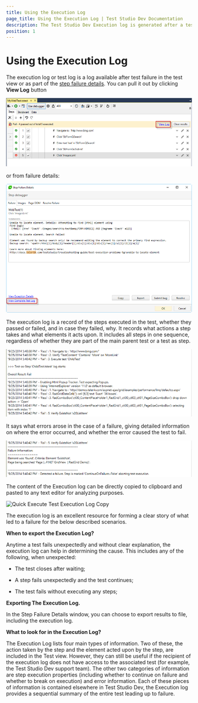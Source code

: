 ```yaml
---
title: Using the Execution Log
page_title: Using the Execution Log | Test Studio Dev Documentation
description: The Test Studio Dev Execution log is generated after a test execution. It contains details for the execution. 
position: 1
---
```

# Using the Execution Log

The execution log or test log is a log available after test failure in the test view or as part of the <a href="/features/failed-tests-debugging/step-failure-details" target="_blank">step failure details</a>.
You can pull it out by clicking **View Log** button

![View Log][1]

or from failure details:

![Step failure details][2]

The execution log is a record of the steps executed in the test, whether they passed or failed, and in case they failed, why. It records what actions a step takes and what elements it acts upon. It includes all steps in one sequence, regardless of whether they are part of the main parent test or a test as step.

![log][3]

It says what errors arose in the case of a failure, giving detailed information on where the error occurred, and whether the error caused the test to fail.

![log][4]

The content of the Execution log can be directly copied to clipboard and pasted to any text editor for analyzing purposes.

![Quick Execute Test Execution Log Copy](images/quickstart/quick-execution-log-copy.png)

The execution log is an excellent resource for forming a clear story of what led to a failure for the below described scenarios.

**When to export the Execution Log?**

Anytime a test fails unexpectedly and without clear explanation, the execution log can help in determining the cause. This includes any of the following, when unexpected:

- The test closes after waiting;

- A step fails unexpectedly and the test continues;

- The test fails without executing any steps;

**Exporting The Execution Log.**

In the Step Failure Details window, you can choose to export results to file, including the execution log.

**What to look for in the Execution Log?**

The Execution Log lists four main types of information. Two of these, the action taken by the step and the element acted upon by the step, are included in the Test view. However, they can still be useful if the recipient of the execution log does not have access to the associated test (for example, the Test Studio Dev support team). The other two categories of information are step execution properties (including whether to continue on failure and whether to break on execution) and error information. Each of these pieces of information is contained elsewhere in Test Studio Dev, the Execution log provides a sequential summary of the entire test leading up to failure.

[1]: images/using-the-execution-log/fig1.png
[2]: images/using-the-execution-log/fig2.png
[3]: images/using-the-execution-log/fig3.png
[4]: images/using-the-execution-log/fig4.png
